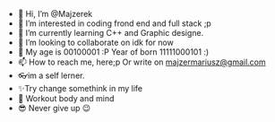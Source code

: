 - 👋 Hi, I’m @Majzerek
- 👀 I’m interested in coding frond end and full stack ;p
- 🌱 I’m currently learning C++ and Graphic designe.
- 💞️ I’m looking to collaborate on idk for now
- 🎉 My age is 00100001 :P Year of born 11111000101 :)
- 📫 How to reach me, here;p Or write on majzermariusz@gmail.com
- 👓im a self lerner.
- ✨Try change somethink in my life
- 🤟 Workout body and mind
- 😎 Never give up 😉
<!---
Majzerek/Majzerek is a ✨ special ✨ repository because its `README.md` (this file) appears on your GitHub profile.
You can click the Preview link to take a look at your changes.
--->
